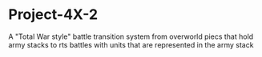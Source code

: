# Project-4X-2

A "Total War style" battle transition system from overworld piecs that hold army stacks to rts battles with units that are represented in the army stack
